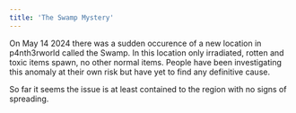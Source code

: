 ```yaml
---
title: 'The Swamp Mystery'
---
```


On May 14 2024 there was a sudden occurence of a new location in p4nth3rworld called the Swamp.
In this location only irradiated, rotten and toxic items spawn, no other normal items.
People have been investigating this anomaly at their own risk but have yet to find any definitive cause.

So far it seems the issue is at least contained to the region with no signs of spreading.